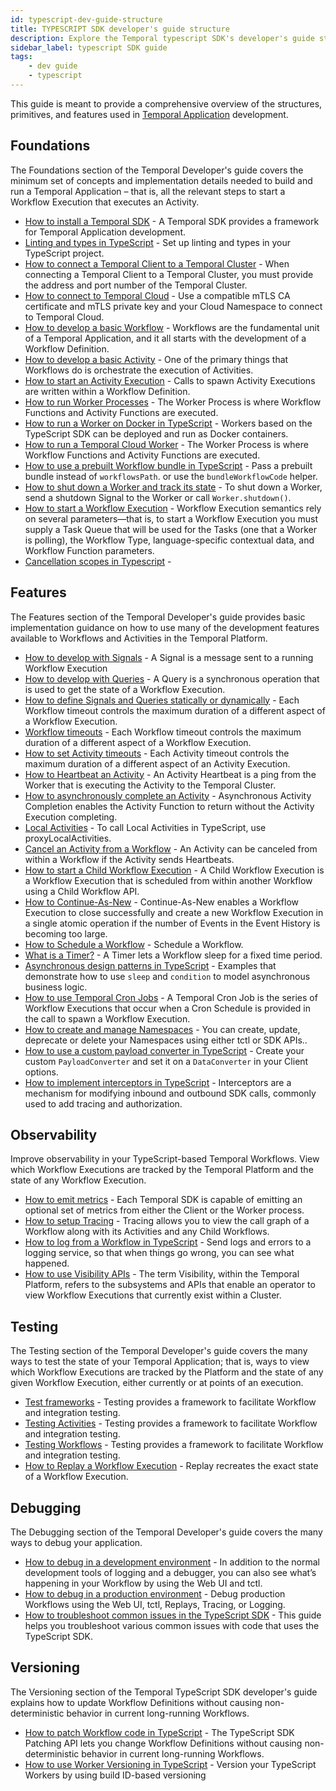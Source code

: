 ```yaml
---
id: typescript-dev-guide-structure
title: TYPESCRIPT SDK developer's guide structure
description: Explore the Temporal typescript SDK's developer's guide structure.
sidebar_label: typescript SDK guide
tags:
    - dev guide
    - typescript
---
```


This guide is meant to provide a comprehensive overview of the structures, primitives, and features used in [Temporal Application](/temporal#temporal-application) development.

## Foundations

The Foundations section of the Temporal Developer's guide covers the minimum set of concepts and implementation details needed to build and run a Temporal Application – that is, all the relevant steps to start a Workflow Execution that executes an Activity.

- [How to install a Temporal SDK](/typescript/add-sdk) - A Temporal SDK provides a framework for Temporal Application development.
- [Linting and types in TypeScript](/typescript/linting-and-types) - Set up linting and types in your TypeScript project.
- [How to connect a Temporal Client to a Temporal Cluster](/typescript/connect-to-a-dev-cluster) - When connecting a Temporal Client to a Temporal Cluster, you must provide the address and port number of the Temporal Cluster.
- [How to connect to Temporal Cloud](/typescript/connect-to-temporal-cloud) - Use a compatible mTLS CA certificate and mTLS private key and your Cloud Namespace to connect to Temporal Cloud.
- [How to develop a basic Workflow](/typescript/developing-workflows) - Workflows are the fundamental unit of a Temporal Application, and it all starts with the development of a Workflow Definition.
- [How to develop a basic Activity](/typescript/developing-activities) - One of the primary things that Workflows do is orchestrate the execution of Activities.
- [How to start an Activity Execution](/typescript/spawning-activities) - Calls to spawn Activity Executions are written within a Workflow Definition.
- [How to run Worker Processes](/typescript/run-a-dev-worker) - The Worker Process is where Workflow Functions and Activity Functions are executed.
- [How to run a Worker on Docker in TypeScript](/typescript/how-to-run-a-worker-on-docker) - Workers based on the TypeScript SDK can be deployed and run as Docker containers.
- [How to run a Temporal Cloud Worker](/typescript/run-a-temporal-cloud-worker) - The Worker Process is where Workflow Functions and Activity Functions are executed.
- [How to use a prebuilt Workflow bundle in TypeScript](/typescript/how-to-use-a-prebuilt-workflow-bundle-in-typescript) - Pass a prebuilt bundle instead of `workflowsPath`. or use the `bundleWorkflowCode` helper.
- [How to shut down a Worker and track its state](/typescript/how-to-shut-down-a-worker) - To shut down a Worker, send a shutdown Signal to the Worker or call `Worker.shutdown()`.
- [How to start a Workflow Execution](/typescript/spawning-workflows) - Workflow Execution semantics rely on several parameters—that is, to start a Workflow Execution you must supply a Task Queue that will be used for the Tasks (one that a Worker is polling), the Workflow Type, language-specific contextual data, and Workflow Function parameters.
- [Cancellation scopes in Typescript](/typescript/cancellation-scopes) -

## Features

The Features section of the Temporal Developer's guide provides basic implementation guidance on how to use many of the development features available to Workflows and Activities in the Temporal Platform.

- [How to develop with Signals](/typescript/signals) - A Signal is a message sent to a running Workflow Execution
- [How to develop with Queries](/typescript/queries) - A Query is a synchronous operation that is used to get the state of a Workflow Execution.
- [How to define Signals and Queries statically or dynamically](/typescript/how-to-define-signals-and-queries-statically-or-dynamically) - Each Workflow timeout controls the maximum duration of a different aspect of a Workflow Execution.
- [Workflow timeouts](/typescript/workflow-timeouts) - Each Workflow timeout controls the maximum duration of a different aspect of a Workflow Execution.
- [How to set Activity timeouts](/typescript/activity-timeouts) - Each Activity timeout controls the maximum duration of a different aspect of an Activity Execution.
- [How to Heartbeat an Activity](/typescript/activity-heartbeats) - An Activity Heartbeat is a ping from the Worker that is executing the Activity to the Temporal Cluster.
- [How to asynchronously complete an Activity](/typescript/async-activity-completion) - Asynchronous Activity Completion enables the Activity Function to return without the Activity Execution completing.
- [Local Activities](/typescript/local-activities) - To call Local Activities in TypeScript, use proxyLocalActivities.
- [Cancel an Activity from a Workflow](/typescript/cancel-activity) - An Activity can be canceled from within a Workflow if the Activity sends Heartbeats.
- [How to start a Child Workflow Execution](/typescript/child-workflows) - A Child Workflow Execution is a Workflow Execution that is scheduled from within another Workflow using a Child Workflow API.
- [How to Continue-As-New](/typescript/continue-as-new) - Continue-As-New enables a Workflow Execution to close successfully and create a new Workflow Execution in a single atomic operation if the number of Events in the Event History is becoming too large.
- [How to Schedule a Workflow](/typescript/schedules) - Schedule a Workflow.
- [What is a Timer?](/typescript/timers) - A Timer lets a Workflow sleep for a fixed time period.
- [Asynchronous design patterns in TypeScript](/typescript/async-design-patterns) - Examples that demonstrate how to use `sleep` and `condition` to model asynchronous business logic.
- [How to use Temporal Cron Jobs](/typescript/cron-jobs) - A Temporal Cron Job is the series of Workflow Executions that occur when a Cron Schedule is provided in the call to spawn a Workflow Execution.
- [How to create and manage Namespaces](/typescript/namespaces) - You can create, update, deprecate or delete your Namespaces using either tctl or SDK APIs..
- [How to use a custom payload converter in TypeScript](/typescript/how-to-use-a-custom-payload-converter-in-typescript) - Create your custom `PayloadConverter` and set it on a `DataConverter` in your Client options.
- [How to implement interceptors in TypeScript](/typescript/how-to-implement-interceptors-in-typescript) - Interceptors are a mechanism for modifying inbound and outbound SDK calls, commonly used to add tracing and authorization.

## Observability

Improve observability in your TypeScript-based Temporal Workflows. View which Workflow Executions are tracked by the Temporal Platform and the state of any Workflow Execution.

- [How to emit metrics](/typescript/metrics) - Each Temporal SDK is capable of emitting an optional set of metrics from either the Client or the Worker process.
- [How to setup Tracing](/typescript/tracing) - Tracing allows you to view the call graph of a Workflow along with its Activities and any Child Workflows.
- [How to log from a Workflow in TypeScript](/typescript/how-to-log-from-a-workflow-in-typescript) - Send logs and errors to a logging service, so that when things go wrong, you can see what happened.
- [How to use Visibility APIs](/typescript/visibility) - The term Visibility, within the Temporal Platform, refers to the subsystems and APIs that enable an operator to view Workflow Executions that currently exist within a Cluster.

## Testing

The Testing section of the Temporal Developer's guide covers the many ways to test the state of your Temporal Application; that is, ways to view which Workflow Executions are tracked by the Platform and the state of any given Workflow Execution, either currently or at points of an execution.

- [Test frameworks](/typescript/testing-frameworks) - Testing provides a framework to facilitate Workflow and integration testing.
- [Testing Activities](/typescript/testing-activities) - Testing provides a framework to facilitate Workflow and integration testing.
- [Testing Workflows](/typescript/testing-workflows) - Testing provides a framework to facilitate Workflow and integration testing.
- [How to Replay a Workflow Execution](/typescript/replays) - Replay recreates the exact state of a Workflow Execution.

## Debugging

The Debugging section of the Temporal Developer's guide covers the many ways to debug your application.

- [How to debug in a development environment](/typescript/debug-environment-development) - In addition to the normal development tools of logging and a debugger, you can also see what’s happening in your Workflow by using the Web UI and tctl.
- [How to debug in a production environment](/typescript/debug-environment-production) - Debug production Workflows using the Web UI, tctl, Replays, Tracing, or Logging.
- [How to troubleshoot common issues in the TypeScript SDK](/typescript/troubleshoot-issues) - This guide helps you troubleshoot various common issues with code that uses the TypeScript SDK.

## Versioning

The Versioning section of the Temporal TypeScript SDK developer's guide explains how to update Workflow Definitions without causing non-deterministic behavior in current long-running Workflows.

- [How to patch Workflow code in TypeScript](/typescript/patching) - The TypeScript SDK Patching API lets you change Workflow Definitions without causing non-deterministic behavior in current long-running Workflows.
- [How to use Worker Versioning in TypeScript](/typescript/how-to-use-worker-versioning-in-typescript) - Version your TypeScript Workers by using build ID-based versioning

